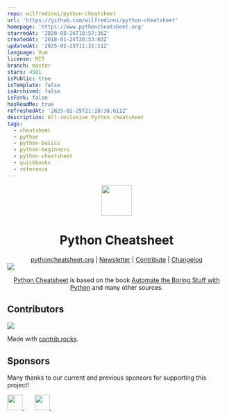 ```yaml
---
repo: wilfredinni/python-cheatsheet
url: 'https://github.com/wilfredinni/python-cheatsheet'
homepage: 'https://www.pythoncheatsheet.org'
starredAt: '2020-08-26T18:57:36Z'
createdAt: '2018-01-24T20:53:03Z'
updatedAt: '2025-02-25T11:31:11Z'
language: Vue
license: MIT
branch: master
stars: 4501
isPublic: true
isTemplate: false
isArchived: false
isFork: false
hasReadMe: true
refreshedAt: '2025-02-25T21:18:38.611Z'
description: All-inclusive Python cheatsheet
tags:
  - cheatsheet
  - python
  - python-basics
  - python-beginners
  - python-cheatsheet
  - quickbooks
  - reference
---
```


<p align="center">
<img height="70" src="public/android-chrome-192x192.png">
</p>

<h1 align="center">Python Cheatsheet</h1>

<div align="center">
  <a href="https://www.pythoncheatsheet.org/">pythoncheatsheet.org</a> |
  <a href="https://news.pythoncheatsheet.org/">Newsletter</a> |
  <a href="https://github.com/wilfredinni/python-cheatsheet/blob/master/src/pages/contributing.md">Contribute</a> |
  <a href="https://github.com/wilfredinni/python-cheatsheet/blob/master/src/pages/changelog.md">Changelog</a>
</div>

<!-- <p align='center' style="margin-top: 20px;">
<a href="https://www.pythoncheatsheet.org/">Python Cheatsheet</a> is based on the book <a href="https://automatetheboringstuff.com/">Automate the Boring Stuff with Python</a> and many other sources.
</p> -->


<img src="public/screenshots/light.png">

<p align='center'>
<a href="https://www.pythoncheatsheet.org/">Python Cheatsheet</a> is based on the book <a href="https://automatetheboringstuff.com/">Automate the Boring Stuff with Python</a> and many other sources.
</p>

<!-- ## Getting Started -->

<!-- Anyone can forget how to
[make character classes](https://www.pythoncheatsheet.org/cheatsheet/regular-expressions#making-your-own-character-classes)
for a regex, [slice a list](https://www.pythoncheatsheet.org/cheatsheet/lists-and-tuples#getting-sublists-with-slices) or do a [for loop](https://www.pythoncheatsheet.org/cheatsheet/control-flow#for-loop). This Python cheatsheet tries to provide basic reference for beginner and advanced developers, lower the entry barrier for newcomers and help veterans refresh the old tricks. -->

## Contributors

<a href="https://github.com/wilfredinni/python-cheatsheet/graphs/contributors">
  <img src="https://contrib.rocks/image?repo=wilfredinni/python-cheatsheet" />
</a>

Made with [contrib.rocks](https://contrib.rocks).

## Sponsors

Many thanks to our current and previous sponsors for supporting this project!

<div>
<a
  href="https://kinsta.com/application-hosting/?utm_source=pythoncheatsheet&utm_medium=digital&utm_campaign=python-hosting&utm_content=banner"
  target="_blank">
<img height="35" src="public/sponsors/kinsta/kinsta-logo-alpha-purple.png">
</a>&nbsp;&nbsp;&nbsp;&nbsp;&nbsp;
<a
  href="https://practity.com/python/"
  target="_blank">
<img height="35" src="public/sponsors/practity/practity.webp">
</a>&nbsp;&nbsp;&nbsp;&nbsp;
</div>
